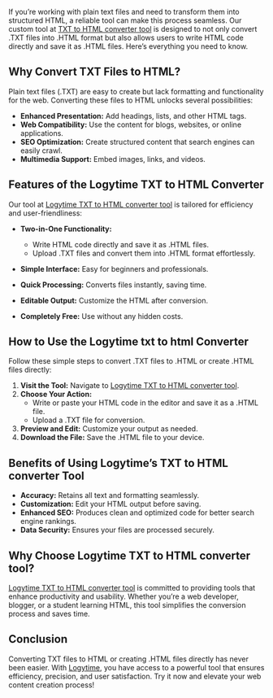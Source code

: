 If you’re working with plain text files and need to transform them into structured HTML, a reliable tool can make this process seamless. Our custom tool at [TXT to HTML converter tool](https://www.logytime.com/2024/12/TXT-to-HTML-Converter.html) is designed to not only convert .TXT files into .HTML format but also allows users to write HTML code directly and save it as .HTML files. Here’s everything you need to know.

## Why Convert TXT Files to HTML?

Plain text files (.TXT) are easy to create but lack formatting and functionality for the web. Converting these files to HTML unlocks several possibilities:

- **Enhanced Presentation:** Add headings, lists, and other HTML tags.
- **Web Compatibility:** Use the content for blogs, websites, or online applications.
- **SEO Optimization:** Create structured content that search engines can easily crawl.
- **Multimedia Support:** Embed images, links, and videos.

## Features of the Logytime TXT to HTML Converter

Our tool at [Logytime TXT to HTML converter tool](https://www.logytime.com/2024/12/TXT-to-HTML-Converter.html) is tailored for efficiency and user-friendliness:

- **Two-in-One Functionality:**
  - Write HTML code directly and save it as .HTML files.
  - Upload .TXT files and convert them into .HTML format effortlessly.

- **Simple Interface:** Easy for beginners and professionals.
- **Quick Processing:** Converts files instantly, saving time.
- **Editable Output:** Customize the HTML after conversion.
- **Completely Free:** Use without any hidden costs.

## How to Use the Logytime txt to html Converter

Follow these simple steps to convert .TXT files to .HTML or create .HTML files directly:

1. **Visit the Tool:** Navigate to [Logytime TXT to HTML converter tool](https://www.logytime.com/2024/12/TXT-to-HTML-Converter.html).
2. **Choose Your Action:**
   - Write or paste your HTML code in the editor and save it as a .HTML file.
   - Upload a .TXT file for conversion.
3. **Preview and Edit:** Customize your output as needed.
4. **Download the File:** Save the .HTML file to your device.

## Benefits of Using Logytime’s TXT to HTML converter Tool

- **Accuracy:** Retains all text and formatting seamlessly.
- **Customization:** Edit your HTML output before saving.
- **Enhanced SEO:** Produces clean and optimized code for better search engine rankings.
- **Data Security:** Ensures your files are processed securely.

## Why Choose Logytime TXT to HTML converter tool?

[Logytime TXT to HTML converter tool](https://www.logytime.com/2024/12/TXT-to-HTML-Converter.html) is committed to providing tools that enhance productivity and usability. Whether you’re a web developer, blogger, or a student learning HTML, this tool simplifies the conversion process and saves time.

## Conclusion

Converting TXT files to HTML or creating .HTML files directly has never been easier. With [Logytime](https://www.logytime.com/2024/12/TXT-to-HTML-Converter.html), you have access to a powerful tool that ensures efficiency, precision, and user satisfaction. Try it now and elevate your web content creation process!
